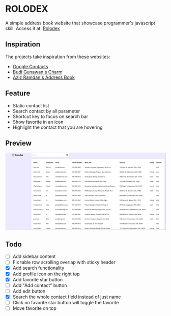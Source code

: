 # ROLODEX

A simple address book website that showcase programmer's javascript skill.
Access it at: [Rolodex](https://rolodex.syarifhasibuan.dev)

## Inspiration

The projects take inspiration from these websites:

-   [Google Contacts](https://contacts.google.com)
-   [Budi Gunawan's Charm](https://charm.budigunawan.com/)
-   [Aziz Ramdan's Address Book](https://bearmentor-address-book.azizramdan.id/)

## Feature

-   Static contact list
-   Search contact by all parameter
-   Shortcut key to focus on search bar
-   Show favorite in an icon
-   Highlight the contact that you are hovering

## Preview

![Preview](assets/preview.png)

## Todo

-   [ ] Add sidebar content
-   [ ] Fix table row scrolling overlap with sticky header
-   [x] Add search functionality
-   [x] Add profile icon on the right top
-   [x] Add favorite star button
-   [ ] Add "Add contact" button
-   [ ] Add edit button
-   [x] Search the whole contact field instead of just name
-   [ ] Click on favorite star button will toggle the favorite
-   [ ] Move favorite on top
